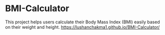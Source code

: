 # BMI-Calculator
This project helps users calculate their Body Mass Index (BMI) easily based on their weight and height.
 https://lushanchakma1.github.io/BMI-Calculator/
